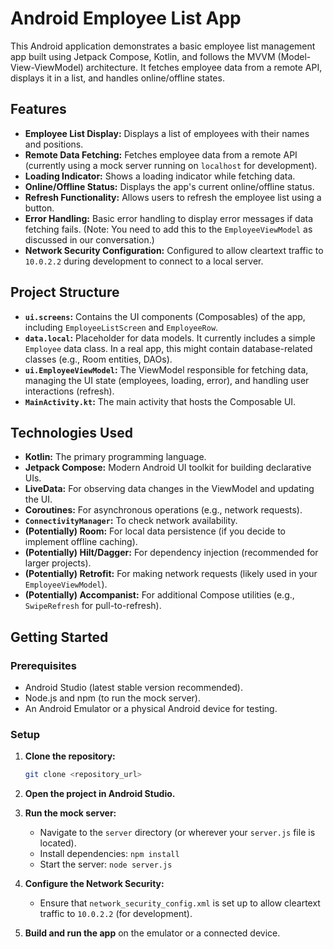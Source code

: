 # Android Employee List App

This Android application demonstrates a basic employee list management app built using Jetpack Compose, Kotlin, and follows the MVVM (Model-View-ViewModel) architecture. It fetches employee data from a remote API, displays it in a list, and handles online/offline states.

## Features

*   **Employee List Display:** Displays a list of employees with their names and positions.
*   **Remote Data Fetching:** Fetches employee data from a remote API (currently using a mock server running on `localhost` for development).
*   **Loading Indicator:** Shows a loading indicator while fetching data.
*   **Online/Offline Status:** Displays the app's current online/offline status.
*   **Refresh Functionality:** Allows users to refresh the employee list using a button.
*   **Error Handling:** Basic error handling to display error messages if data fetching fails. (Note: You need to add this to the `EmployeeViewModel` as discussed in our conversation.)
*   **Network Security Configuration:** Configured to allow cleartext traffic to `10.0.2.2` during development to connect to a local server.

## Project Structure

*   **`ui.screens`:** Contains the UI components (Composables) of the app, including `EmployeeListScreen` and `EmployeeRow`.
*   **`data.local`:**  Placeholder for data models. It currently includes a simple `Employee` data class. In a real app, this might contain database-related classes (e.g., Room entities, DAOs).
*   **`ui.EmployeeViewModel`:** The ViewModel responsible for fetching data, managing the UI state (employees, loading, error), and handling user interactions (refresh).
*   **`MainActivity.kt`:** The main activity that hosts the Composable UI.

## Technologies Used

*   **Kotlin:** The primary programming language.
*   **Jetpack Compose:** Modern Android UI toolkit for building declarative UIs.
*   **LiveData:** For observing data changes in the ViewModel and updating the UI.
*   **Coroutines:** For asynchronous operations (e.g., network requests).
*   **`ConnectivityManager`:** To check network availability.
*   **(Potentially) Room:** For local data persistence (if you decide to implement offline caching).
*   **(Potentially) Hilt/Dagger:** For dependency injection (recommended for larger projects).
*   **(Potentially) Retrofit:** For making network requests (likely used in your `EmployeeViewModel`).
*   **(Potentially) Accompanist:** For additional Compose utilities (e.g., `SwipeRefresh` for pull-to-refresh).

## Getting Started

### Prerequisites

*   Android Studio (latest stable version recommended).
*   Node.js and npm (to run the mock server).
*   An Android Emulator or a physical Android device for testing.

### Setup

1. **Clone the repository:**

    ```bash
    git clone <repository_url>
    ```

2. **Open the project in Android Studio.**

3. **Run the mock server:**
    *   Navigate to the `server` directory (or wherever your `server.js` file is located).
    *   Install dependencies: `npm install`
    *   Start the server: `node server.js`

4. **Configure the Network Security:**
    *   Ensure that `network_security_config.xml` is set up to allow cleartext traffic to `10.0.2.2` (for development).

5. **Build and run the app** on the emulator or a connected device.

